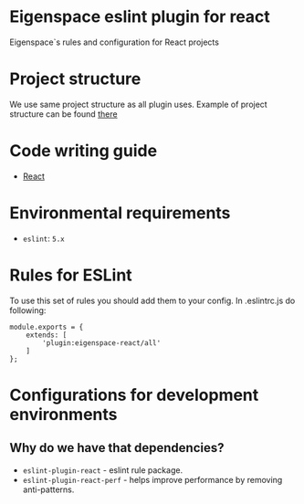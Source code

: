 # Eigenspace eslint plugin for react

Eigenspace`s rules and configuration for React projects

# Project structure

We use same project structure as all plugin uses.
Example of project structure can be found [there](https://github.com/DianaSuvorova/eslint-plugin-react-redux)

# Code writing guide

* [React](https://standards.eigenspace.team/react)

# Environmental requirements

* `eslint`: `5.x`

# Rules for ESLint

To use this set of rules you should add them to your config.
In .eslintrc.js do following:
```
module.exports = {
    extends: [
        'plugin:eigenspace-react/all'
    ]
};
```
    
# Configurations for development environments

## Why do we have that dependencies?

* `eslint-plugin-react` - eslint rule package.
* `eslint-plugin-react-perf` - helps improve performance by removing anti-patterns.
